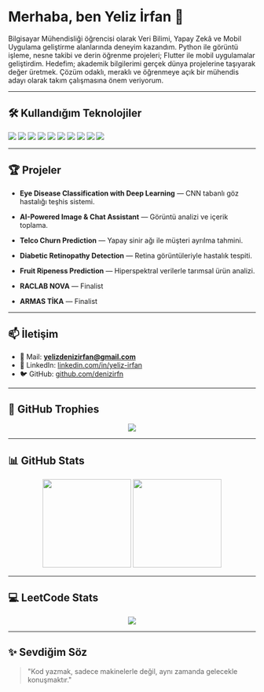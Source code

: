# Merhaba, ben Yeliz İrfan 👋
Bilgisayar Mühendisliği öğrencisi olarak Veri Bilimi, Yapay Zekâ ve Mobil Uygulama geliştirme alanlarında deneyim kazandım. Python ile görüntü işleme, nesne takibi ve derin öğrenme projeleri; Flutter ile mobil uygulamalar geliştirdim. Hedefim; akademik bilgilerimi gerçek dünya projelerine taşıyarak değer üretmek. Çözüm odaklı, meraklı ve öğrenmeye açık bir mühendis adayı olarak takım çalışmasına önem veriyorum.


---


## 🛠️ Kullandığım Teknolojiler
<p align="left">
<img src="https://img.shields.io/badge/Python-3776AB?style=for-the-badge&logo=python&logoColor=white" />
<img src="https://img.shields.io/badge/TensorFlow-FF6F00?style=for-the-badge&logo=tensorflow&logoColor=white" />
<img src="https://img.shields.io/badge/PyTorch-EE4C2C?style=for-the-badge&logo=pytorch&logoColor=white" />
<img src="https://img.shields.io/badge/OpenCV-5C3EE8?style=for-the-badge&logo=opencv&logoColor=white" />
<img src="https://img.shields.io/badge/Flutter-02569B?style=for-the-badge&logo=flutter&logoColor=white" />
<img src="https://img.shields.io/badge/Dart-0175C2?style=for-the-badge&logo=dart&logoColor=white" />
<img src="https://img.shields.io/badge/Firebase-FFCA28?style=for-the-badge&logo=firebase&logoColor=black" />
<img src="https://img.shields.io/badge/Django-092E20?style=for-the-badge&logo=django&logoColor=white" />
<img src="https://img.shields.io/badge/MySQL-4479A1?style=for-the-badge&logo=mysql&logoColor=white" />
<img src="https://img.shields.io/badge/PostgreSQL-316192?style=for-the-badge&logo=postgresql&logoColor=white" />
</p>


---


## 🏆 Projeler
- **Eye Disease Classification with Deep Learning** — CNN tabanlı göz hastalığı teşhis sistemi.
- **AI-Powered Image & Chat Assistant** — Görüntü analizi ve içerik toplama.
- **Telco Churn Prediction** — Yapay sinir ağı ile müşteri ayrılma tahmini.
- **Diabetic Retinopathy Detection** — Retina görüntüleriyle hastalık tespiti.
- **Fruit Ripeness Prediction** — Hiperspektral verilerle tarımsal ürün analizi.


- **RACLAB NOVA** — Finalist
- **ARMAS TİKA** — Finalist

---


## 📫 İletişim
- 📧 Mail: **yelizdenizirfan@gmail.com**
- 🔗 LinkedIn: [linkedin.com/in/yeliz-irfan](https://www.linkedin.com/in/yeliz-irfan/)
- 🐦 GitHub: [github.com/denizirfn](https://github.com/denizirfn)


---


## 🏅 GitHub Trophies
<p align="center">
<img src="https://github-profile-trophy.vercel.app/?username=denizirfn&theme=tokyonight&column=6&margin-w=10&margin-h=10" />
</p>


---


## 📊 GitHub Stats
<p align="center">
<img src="https://github-readme-stats.vercel.app/api?username=denizirfn&show_icons=true&theme=radical" height="180em" />
<img src="https://github-readme-stats.vercel.app/api/top-langs/?username=denizirfn&layout=compact&theme=radical" height="180em" />
</p>


---


## 💻 LeetCode Stats
<p align="center">
<img src="https://leetcard.jacoblin.cool/denizirfn?theme=dark&font=Roboto&ext=contest" />
</p>


---


## ✨ Sevdiğim Söz
> "Kod yazmak, sadece makinelerle değil, aynı zamanda gelecekle konuşmaktır."
